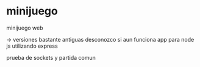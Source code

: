 # minijuego
minijuego web

-> versiones bastante antiguas desconozco si aun funciona
app para node js  utilizando express

prueba de sockets y partida comun
